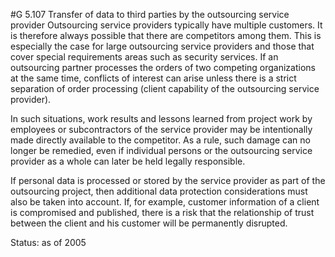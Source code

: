 #G 5.107 Transfer of data to third parties by the outsourcing service provider
Outsourcing service providers typically have multiple customers. It is therefore always possible that there are competitors among them. This is especially the case for large outsourcing service providers and those that cover special requirements areas such as security services. If an outsourcing partner processes the orders of two competing organizations at the same time, conflicts of interest can arise unless there is a strict separation of order processing (client capability of the outsourcing service provider).

In such situations, work results and lessons learned from project work by employees or subcontractors of the service provider may be intentionally made directly available to the competitor. As a rule, such damage can no longer be remedied, even if individual persons or the outsourcing service provider as a whole can later be held legally responsible.

If personal data is processed or stored by the service provider as part of the outsourcing project, then additional data protection considerations must also be taken into account. If, for example, customer information of a client is compromised and published, there is a risk that the relationship of trust between the client and his customer will be permanently disrupted.

Status: as of 2005



